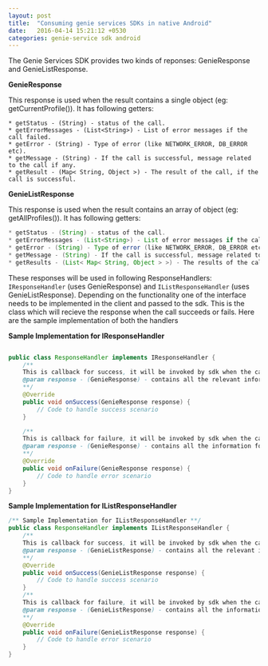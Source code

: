 ```yaml
---
layout: post
title:  "Consuming genie services SDKs in native Android"
date:   2016-04-14 15:21:12 +0530
categories: genie-service sdk android
---
```

The Genie Services SDK provides two kinds of reponses: GenieResponse and GenieListResponse.

**GenieResponse**

This response is used when the result contains a single object (eg: getCurrentProfile()). It has following getters:

```
* getStatus - (String) - status of the call.
* getErrorMessages - (List<String>) - List of error messages if the call failed.
* getError - (String) - Type of error (like NETWORK_ERROR, DB_ERROR etc).
* getMessage - (String) - If the call is successful, message related to the call if any.
* getResult - (Map< String, Object >) - The result of the call, if the call is successful.
```
**GenieListResponse**

This response is used when the result contains an array of object (eg: getAllProfiles()). It has following getters:

```java
* getStatus - (String) - status of the call.
* getErrorMessages - (List<String>) - List of error messages if the call failed.
* getError - (String) - Type of error (like NETWORK_ERROR, DB_ERROR etc).
* getMessage - (String) - If the call is successful, message related to the call if any.
* getResults - (List< Map< String, Object > >) - The results of the call, if the call is successful.
```

These responses will be used in following ResponseHandlers: `IResponseHandler` (uses GenieResponse) and `IListResponseHandler` (uses GenieListResponse). Depending on the functionality one of the interface needs to be implemented in the client and passed to the sdk. This is the class which will recieve the response when the call succeeds or fails. Here are the sample implementation of both the handlers

**Sample Implementation for IResponseHandler**

```java

public class ResponseHandler implements IResponseHandler {
    /**
    This is callback for success, it will be invoked by sdk when the call was successful.
    @param response - (GenieResponse) - contains all the relevant information for the call
    **/
    @Override
    public void onSuccess(GenieResponse response) {
        // Code to handle success scenario
    }

    /**
    This is callback for failure, it will be invoked by sdk when the call fails for some reason.
    @param response - (GenieResponse) - contains all the information for the call failure
    **/
    @Override
    public void onFailure(GenieResponse response) {
        // Code to handle error scenario
    }
}
```

**Sample Implementation for IListResponseHandler**

```java
/** Sample Implementation for IListResponseHandler **/
public class ResponseHandler implements IListResponseHandler {
    /**
    This is callback for success, it will be invoked by sdk when the call was successful.
    @param response - (GenieListResponse) - contains all the relevant information for the call
    **/
    @Override
    public void onSuccess(GenieListResponse response) {
        // Code to handle success scenario
    }
    /**
    This is callback for failure, it will be invoked by sdk when the call fails for some reason.
    @param response - (GenieListResponse) - contains all the information for the call failure
    **/
    @Override
    public void onFailure(GenieListResponse response) {
        // Code to handle error scenario
    }
}
```
